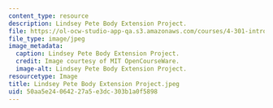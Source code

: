```yaml
---
content_type: resource
description: Lindsey Pete Body Extension Project.
file: https://ol-ocw-studio-app-qa.s3.amazonaws.com/courses/4-301-introduction-to-the-visual-arts-spring-2007/50aa5e24064227a5e3dc303b1a0f5898_LindseyPeteBodyExtensionProject.jpeg
file_type: image/jpeg
image_metadata:
  caption: Lindsey Pete Body Extension Project.
  credit: Image courtesy of MIT OpenCourseWare.
  image-alt: Lindsey Pete Body Extension Project.
resourcetype: Image
title: Lindsey Pete Body Extension Project.jpeg
uid: 50aa5e24-0642-27a5-e3dc-303b1a0f5898
---
```

